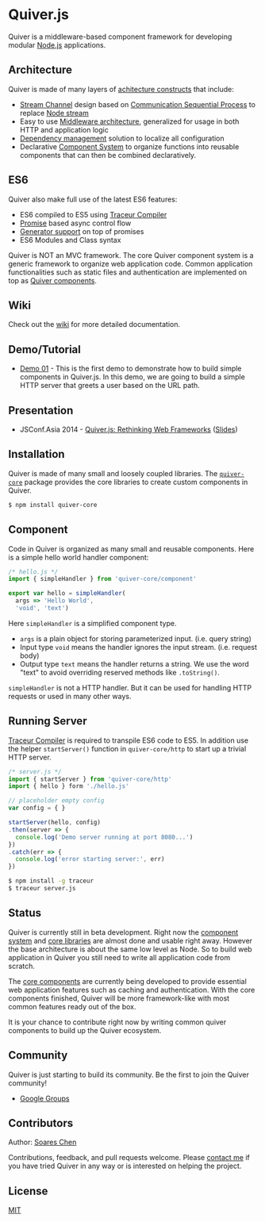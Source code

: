 Quiver.js
=========

Quiver is a middleware-based component framework for developing modular [Node.js](http://nodejs.org/) applications.

## Architecture

Quiver is made of many layers of [achitecture constructs](https://github.com/quiverjs/doc/wiki/Architecture-Constructs) that include:

  - [Stream Channel](https://github.com/quiverjs/doc/wiki/Architecture-Overview#stream-channel) design based on [Communication Sequential Process](http://en.wikipedia.org/wiki/Communicating_sequential_processes) to replace [Node stream](http://nodejs.org/api/stream.html)
  - Easy to use [Middleware architecture](https://github.com/quiverjs/doc/wiki/Architecture-Overview#filter), generalized for usage in both HTTP and application logic
  - [Dependency management](https://github.com/quiverjs/doc/wiki/Architecture-Overview#builder) solution to localize all configuration
  - Declarative [Component System](https://github.com/quiverjs/doc/wiki/Component-System) to organize functions into reusable components that can then be combined declaratively.

## ES6

Quiver also make full use of the latest ES6 features:

  - ES6 compiled to ES5 using
    [Traceur Compiler](https://github.com/google/traceur-compiler)
  - [Promise](https://www.promisejs.org/) based async control flow
  - [Generator support](https://github.com/lukehoban/ecmascript-asyncawait) on
    top of promises
  - ES6 Modules and Class syntax

Quiver is NOT an MVC framework. The core Quiver component system is a generic framework to organize web application code. Common application functionalities such as static files and authentication are implemented on top as [Quiver components](https://github.com/quiverjs/doc/wiki/Core-Components).

## Wiki

Check out the [wiki](https://github.com/quiverjs/doc/wiki) for more detailed
documentation.

## Demo/Tutorial

  - [Demo 01](https://github.com/quiverjs/quiver-demo-01) - This is the first demo to demonstrate how to build simple components in Quiver.js. In this demo, we are going to build a simple HTTP server that greets a user based on the URL path.

## Presentation

  - JSConf.Asia 2014 - [Quiver.js: Rethinking Web Frameworks](https://www.youtube.com/watch?v=Lr-cARL3JXc) ([Slides](http://quiverjs.github.io/jsconfasia-2014))

## Installation

Quiver is made of many small and loosely coupled libraries. The [`quiver-core`](https://github.com/quiverjs/doc/wiki/Core) package provides the core libraries to create custom components in Quiver.

```bash
$ npm install quiver-core
```

## Component

Code in Quiver is organized as many small and reusable components. Here is a
simple hello world handler component:

```javascript
/* hello.js */
import { simpleHandler } from 'quiver-core/component'

export var hello = simpleHandler(
  args => 'Hello World',
  'void', 'text')
```

Here `simpleHandler` is a simplified component type.

  - `args` is a plain object for storing parameterized input. (i.e. query
    string)
  - Input type `void` means the handler ignores the input stream. (i.e. request
    body)
  - Output type `text` means the handler returns a string. We use the word
    "text" to avoid overriding reserved methods like `.toString()`.

`simpleHandler` is not a HTTP handler. But it can be used for handling HTTP
requests or used in many other ways.

## Running Server

[Traceur Compiler](https://github.com/google/traceur-compiler) is required to
transpile ES6 code to ES5. In addition use the helper
`startServer()` function in `quiver-core/http` to start up a trivial HTTP server.

```javascript
/* server.js */
import { startServer } from 'quiver-core/http'
import { hello } form './hello.js'

// placeholder empty config
var config = { }

startServer(hello, config)
.then(server => {
  console.log('Demo server running at port 8080...')
})
.catch(err => {
  console.log('error starting server:', err)
})
```

```bash
$ npm install -g traceur
$ traceur server.js
```

## Status

Quiver is currently still in beta development. Right now the [component system](wiki/Component-System) and [core libraries](wiki/Core-Libraries) are almost done and usable right away. However the base architecture is about the same low level as Node. So to build web application in Quiver you still need to write all application code from scratch.

The [core components](wiki/Core-Components) are currently being developed to provide essential web application features such as caching and authentication. With the core components finished, Quiver will be more framework-like with most common features ready out of the box.

It is your chance to contribute right now by writing common quiver components to build up the Quiver ecosystem.

## Community

Quiver is just starting to build its community. Be the first to join the Quiver community!

  - [Google Groups](https://groups.google.com/d/forum/quiverjs)

## Contributors

Author: [Soares Chen](https://github.com/soareschen)

Contributions, feedback, and pull requests welcome. Please [contact me](mailto:soares.chen@gmail.com) if you have tried Quiver in any way or is interested on helping the project.


## License

[MIT](https://raw.githubusercontent.com/quiverjs/license/master/LICENSE)
